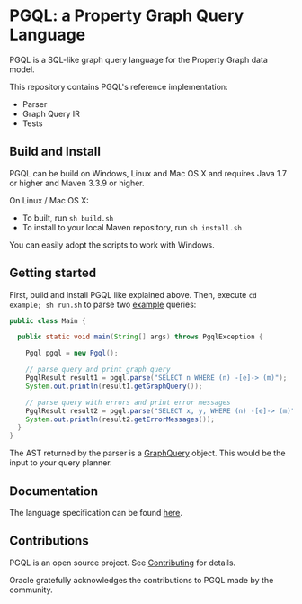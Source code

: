 # PGQL: a Property Graph Query Language

PGQL is a SQL-like graph query language for the Property Graph data model.

This repository contains PGQL's reference implementation:

 - Parser
 - Graph Query IR
 - Tests

## Build and Install

PGQL can be build on Windows, Linux and Mac OS X and requires Java 1.7 or higher and Maven 3.3.9 or higher.

On Linux / Mac OS X:

 - To built, run `sh build.sh`
 - To install to your local Maven repository, run `sh install.sh`

You can easily adopt the scripts to work with Windows.

## Getting started

First, build and install PGQL like explained above. Then, execute `cd example; sh run.sh` to parse two [example](example/src/main/java/oracle/pgql/lang/example/Main.java) queries:

```java
public class Main {

  public static void main(String[] args) throws PgqlException {

    Pgql pgql = new Pgql();

    // parse query and print graph query
    PgqlResult result1 = pgql.parse("SELECT n WHERE (n) -[e]-> (m)");
    System.out.println(result1.getGraphQuery());

    // parse query with errors and print error messages
    PgqlResult result2 = pgql.parse("SELECT x, y, WHERE (n) -[e]-> (m)");
    System.out.println(result2.getErrorMessages());
  }
}
```

The AST returned by the parser is a [GraphQuery](graph-query-ir/src/main/java/oracle/pgql/lang/ir/GraphQuery.java) object. This would be the input to your query planner.

## Documentation

The language specification can be found [here](https://docs.oracle.com/cd/E56133_01/1.2.0/PGQL_Specification.pdf).

## Contributions

PGQL is an open source project. See [Contributing](CONTRIBUTING.md) for details.

Oracle gratefully acknowledges the contributions to PGQL made by the community.

